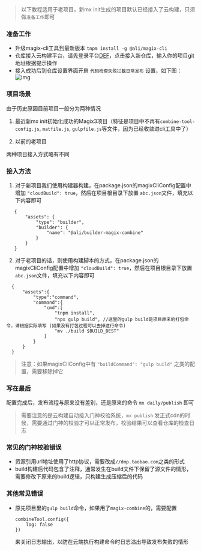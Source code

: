 
> 以下教程适用于老项目，新mx init生成的项目默认已经接入了云构建，只须做`准备工作`即可

### 准备工作
- 升级magix-cli工具到最新版本 `tnpm install -g @ali/magix-cli`
- 仓库接入云构建平台，请先登录平台[DEF](http://engine.def.alibaba-inc.com/my#/project)，点击接入新仓库，输入你的项目git地址根据提示操作
- 接入成功后到仓库设置界面开启 `代码检查失败拦截日常发布` 设置，如下图：
  ![img](https://img.alicdn.com/tfs/TB13.HkgAvoK1RjSZFwXXciCFXa-1198-490.png)


### 项目场景

由于历史原因目前项目一般分为两种情况

1. 最近新mx init初始化成功的Magix3项目（特征是项目中不再有`combine-tool-config.js`, `matfile.js`, `gulpfile.js`等文件，因为已经收敛进cli工具中了）

2. 以前的老项目

两种项目接入方式略有不同


### 接入方法

1. 对于新项目我们使用构建器构建，在package.json的magixCliConfig配置中增加 `"cloudBuild": true`，然后在项目根目录下放置 `abc.json`文件，填充以下内容即可
 ```
    {
        "assets": {
            "type": "builder",
            "builder": {
                "name": "@ali/builder-magix-combine"
            }
        }
    }
 ```

2. 对于老项目的话，则使用构建脚本的方式，在package.json的magixCliConfig配置中增加 `"cloudBuild": true`，然后在项目根目录下放置 `abc.json`文件，填充以下内容即可

  ```
    {
        "assets":{
            "type":"command",
            "command":{
                "cmd":[
                    "tnpm install", 
                    "npx gulp build", //这里的gulp build是项目原来的打包命令，请根据实际填写 (如果没有打包过程可以去掉这行命令)
                    "mv ./build $BUILD_DEST"
                ]
            }
        }
    }
 ```
 > 注意：如果magixCliConfig中有 `"buildCommand": "gulp build"` 之类的配置，需要移除掉它


### 写在最后

配置完成后，发布流程与原来没有差别，还是原来的命令 `mx daily/publish` 即可

> 需要注意的是云构建自动接入门神校验系统，`mx publish` 发正式cdn的时候，需要通过门神的校验才可以正常发布，校验结果可以查看仓库的检查日志

### 常见的门神校验错误

- 资源引用url地址使用了http协议，需要改成`//dmp.taobao.com`之类的形式
- build构建后代码包含了注释，通常发生在build文件下保留了源文件的情形，需要修改下原来的build逻辑，只构建生成压缩后的代码

### 其他常见错误

- 原先项目里的`gulp build`命令，如果用了`magix-combine`的，需要配置
   ```
   combineTool.config({
       log: false
   })
   ```
   来关闭日志输出，以防在云端执行构建命令时日志溢出导致发布失败的情形